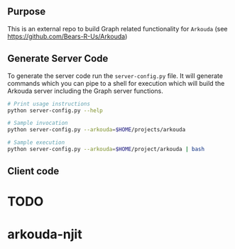 ## Purpose
This is an external repo to build Graph related functionality for `Arkouda`
(see https://github.com/Bears-R-Us/Arkouda)

## Generate Server Code
To generate the server code run the `server-config.py` file.
It will generate commands which you can pipe to a shell for execution which
will build the Arkouda server including the Graph server functions.

```bash
# Print usage instructions
python server-config.py --help

# Sample invocation
python server-config.py --arkouda=$HOME/projects/arkouda

# Sample execution
python server-config.py --arkouda=$HOME/project/arkouda | bash
```

## Client code
TODO
=======
# arkouda-njit
